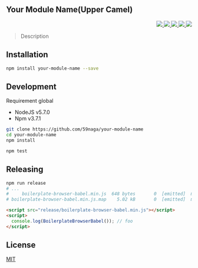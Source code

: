 Your Module Name(Upper Camel)
---

<p align="right">
  <a href="https://npmjs.org/package/your-module-name">
    <img src="https://img.shields.io/npm/v/your-module-name.svg?style=flat-square">
  </a>
  <a href="https://travis-ci.org/59naga/your-module-name">
    <img src="http://img.shields.io/travis/59naga/your-module-name.svg?style=flat-square">
  </a>
  <a href="https://codeclimate.com/github/59naga/your-module-name/coverage">
    <img src="https://img.shields.io/codeclimate/github/59naga/your-module-name.svg?style=flat-square">
  </a>
  <a href="https://codeclimate.com/github/59naga/your-module-name">
    <img src="https://img.shields.io/codeclimate/coverage/github/59naga/your-module-name.svg?style=flat-square">
  </a>
  <a href="https://gemnasium.com/59naga/your-module-name">
    <img src="https://img.shields.io/gemnasium/59naga/your-module-name.svg?style=flat-square">
  </a>
</p>

> Description

Installation
---
```bash
npm install your-module-name --save
```

Development
---
Requirement global
* NodeJS v5.7.0
* Npm v3.7.1

```bash
git clone https://github.com/59naga/your-module-name
cd your-module-name
npm install

npm test
```

Releasing
---

```bash
npm run release
# ...
#     boilerplate-browser-babel.min.js  648 bytes       0  [emitted]  main
# boilerplate-browser-babel.min.js.map    5.02 kB       0  [emitted]  main
```

```html
<script src="release/boilerplate-browser-babel.min.js"></script>
<script>
  console.log(BoilerplateBrowserBabel()); // foo
</script>
```

License
---
[MIT](http://59naga.mit-license.org/)
